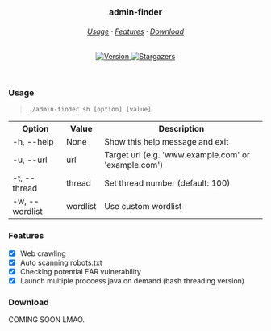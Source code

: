 <h3 align=center>
    admin-finder
</h3>

<h6 align=center>
    <a href="https://github.com/wannabewastaken/admin-finder#usage">Usage</a>
    ·
    <a href="https://github.com/wannabewastaken/admin-finder#features">Features</a>
    ·
    <a href="https://github.com/wannabewastaken/admin-finder#download">Download</a>
</h6>

<p align=center>
    <a href="https://github.com/wannabewastaken/admin-finder/">
		<img alt="Version" src="https://img.shields.io/github/v/tag/wannabewastaken/admin-finder?style=for-the-badge&label=release&logo=verdaccio&color=526D82&logoColor=DDE6ED&labelColor=27374D&sort=semver">
    </a>
    <a href="https://github.com/wannabewastaken/admin-finder/stargazers">
		<img alt="Stargazers" src="https://img.shields.io/github/stars/wannabewastaken/admin-finder?style=for-the-badge&logo=starship&color=526D82&logoColor=DDE6ED&labelColor=27374D">
    </a>
</p>

&nbsp;

### Usage
> <code>./admin-finder.sh [option] [value]</code>
<table>
    <tr>
        <th>Option</th>
        <th>Value</th>
        <th>Description</th>
    </tr>
    <tr>
        <td>-h, --help</td>
        <td>None</td>
        <td>Show this help message and exit</td>
    </tr>
    <tr>
        <td>-u, --url</td>
        <td>url</td>
        <td>Target url (e.g. 'www.example.com' or 'example.com')</td>
    </tr>
    <tr>
        <td>-t, --thread</td>
        <td>thread</td>
        <td>Set thread number (default: 100)</td>
    </tr>
    <tr>
        <td>-w, --wordlist</td>
        <td>wordlist</td>
        <td>Use custom wordlist</td>
    </tr>
</table>

### Features
- [x] Web crawling
- [x] Auto scanning robots.txt
- [x] Checking potential EAR vulnerability
- [x] Launch multiple proccess java on demand (bash threading version)

### Download
COMING SOON LMAO.
